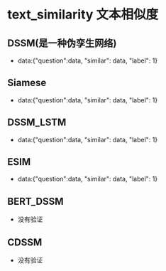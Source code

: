 # text_similarity 文本相似度
## DSSM(是一种伪孪生网络)
- data:{"question":data, "similar": data, "label": 1}

## Siamese
- data:{"question":data, "similar": data, "label": 1}

## DSSM_LSTM
- data:{"question":data, "similar": data, "label": 1}
## ESIM
- data:{"question":data, "similar": data, "label": 1}

## BERT_DSSM
- 没有验证

## CDSSM
- 没有验证